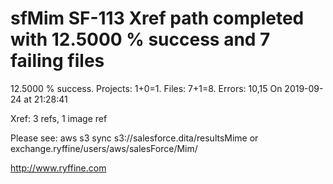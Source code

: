 # sfMim SF-113 Xref path completed with 12.5000 % success and 7 failing files

12.5000 % success. Projects: 1+0=1.  Files: 7+1=8. Errors: 10,15  On 2019-09-24 at 21:28:41

Xref: 3 refs, 1 image ref

Please see: aws s3 sync s3://salesforce.dita/resultsMime or exchange.ryffine/users/aws/salesForce/Mim/

http://www.ryffine.com
